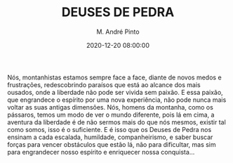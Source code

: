 ---
title: 'DEUSES DE PEDRA'
date: 2020-12-20 08:00:00
author: 'M. André Pinto'
body: 'Nós, montanhistas estamos sempre face a face, diante de novos medos e frustrações, redescobrindo paraísos que está ao alcance dos mais ousados, onde a liberdade não pode ser vivida sem paixão. E essa paixão, que engrandece o espírito por uma nova experiência, não pode nunca mais voltar as suas antigas dimensões.
Nós, homens da montanha, como os pássaros, temos um modo de ver o mundo diferente, pois lá em cima, a aventura da liberdade é de não sermos mais do que nós mesmos, existir tal como somos, isso é o suficiente. E é isso que os Deuses de Pedra nos ensinam a cada escalada, humildade, companheirismo, e saber buscar forças para vencer obstáculos que estão lá, não para dificultar, mas sim para engrandecer nosso espírito e enriquecer nossa conquista...'
---